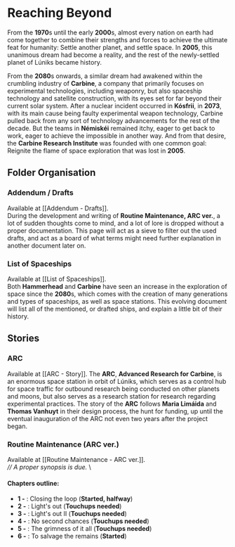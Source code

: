 # Reaching Beyond
From the **1970**s until the early **2000**s, almost every nation on earth had come together to combine their strengths and forces to achieve the ultimate feat for humanity: Settle another planet, and settle space. In **2005**, this unanimous dream had become a reality, and the rest of the newly-settled planet of Lúniks became history.

From the **2080**s onwards, a similar dream had awakened within the crumbling industry of **Carbine**, a company that primarily focuses on experimental technologies, including weaponry, but also spaceship technology and satellite construction, with its eyes set for far beyond their current solar system. After a nuclear incident occurred in **Kósfrii**, in **2073**, with its main cause being faulty experimental weapon technology, Carbine pulled back from any sort of technology advancements for the rest of the decade. But the teams in **Némiskéi** remained itchy, eager to get back to work, eager to achieve the impossible in another way. And from that desire, the **Carbine Research Institute** was founded with one common goal: Reignite the flame of space exploration that was lost in **2005**.

## Folder Organisation
### Addendum / Drafts
Available at [[Addendum - Drafts]]. \
During the development and writing of **Routine Maintenance, ARC ver.**, a lot of sudden thoughts come to mind, and a lot of lore is dropped without a proper documentation. This page will act as a sieve to filter out the used drafts, and act as a board of what terms might need further explanation in another document later on.

### List of Spaceships
Available at [[List of Spaceships]]. \
Both **Hammerhead** and **Carbine** have seen an increase in the exploration of space since the **2080**s, which comes with the creation of many generations and types of spaceships, as well as space stations. This evolving document will list all of the mentioned, or drafted ships, and explain a little bit of their history.

## Stories
### ARC
Available at [[ARC - Story]]. The **ARC**, **Advanced Research for Carbine**, is an enormous space station in orbit of Lúniks, which serves as a control hub for space traffic for outbound research being conducted on other planets and moons, but also serves as a research station for research regarding experimental practices. The story of the **ARC** follows **Maria Limáida** and **Thomas Vanhuyt** in their design process, the hunt for funding, up until the eventual inauguration of the ARC not even two years after the project began. 

### Routine Maintenance (ARC ver.)
Available at [[Routine Maintenance - ARC ver.]]. \
*// A proper synopsis is due.* \
#### Chapters outline:
- **1 -** : Closing the loop (**Started, halfway**)
- **2 -** : Light's out (**Touchups needed**)
- **3 -** : Light's out II (**Touchups needed**)
- **4 -** : No second chances (**Touchups needed**)
- **5 -** : The grimness of it all (**Touchups needed**)
- **6 -** : To salvage the remains (**Started**)
